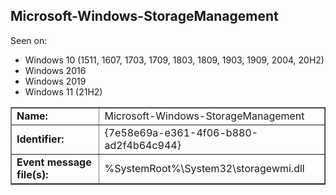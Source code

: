 ## Microsoft-Windows-StorageManagement

Seen on:
* Windows 10 (1511, 1607, 1703, 1709, 1803, 1809, 1903, 1909, 2004, 20H2)
* Windows 2016
* Windows 2019
* Windows 11 (21H2)

<table border="1" class="docutils">
  <tbody>
    <tr>
      <td><b>Name:</b></td>
      <td>Microsoft-Windows-StorageManagement</td>
    </tr>
    <tr>
      <td><b>Identifier:</b></td>
      <td>{7e58e69a-e361-4f06-b880-ad2f4b64c944}</td>
    </tr>
    <tr>
      <td><b>Event message file(s):</b></td>
      <td>%SystemRoot%\System32\storagewmi.dll</td>
    </tr>
  </tbody>
</table>

&nbsp;

